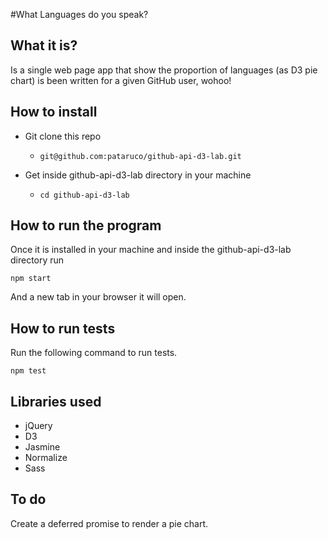 #What Languages do you speak?
## What it is?
Is a single web page app that show the proportion of languages (as D3 pie chart) is been written for a given GitHub user, wohoo!

## How to install

* Git clone this repo
	* `git@github.com:pataruco/github-api-d3-lab.git`

* Get inside github-api-d3-lab directory in your machine

	* `cd github-api-d3-lab`

## How to run the program
Once it is installed in your machine and inside the github-api-d3-lab directory run

`npm start`

And a new tab in your browser it will open.

## How to run tests
Run the following command to run tests.

`npm test`

## Libraries used
* jQuery
* D3
* Jasmine
* Normalize
* Sass

## To do
Create a deferred promise to render a pie chart.

